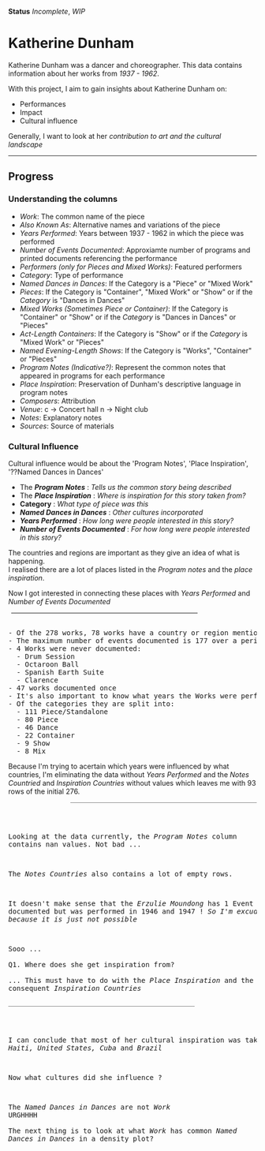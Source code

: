 __Status__ _Incomplete_, _WIP_

# Katherine Dunham

Katherine Dunham was a dancer and choreographer. This data contains information about her works from _1937 - 1962_.

With this project, I aim to gain insights  about Katherine Dunham on:

- Performances
- Impact
- Cultural influence

Generally, I want to look at her _contribution to art and the cultural landscape_

____

## Progress

### Understanding the columns  

- _Work_: The common name of the piece
- _Also Known As_: Alternative names and variations of the piece
- _Years Performed_: Years between 1937 - 1962 in which the piece was performed
- _Number of Events Documented_: Approxiamte number of programs and printed documents referencing the performance
- _Performers (only for Pieces and Mixed Works)_: Featured performers
- _Category_: Type of performance
- _Named Dances in Dances_: If the Category is a "Piece" or "Mixed Work"
- _Pieces_: If the Category is "Container", "Mixed Work" or "Show" or if the _Category_ is "Dances in Dances"
- _Mixed Works (Sometimes Piece or Container)_: If the Category is "Container" or "Show" or if the _Category_ is "Dances in Dances" or "Pieces"
- _Act-Length Containers_: If the Category is "Show" or if the _Category_ is "Mixed Work" or "Pieces"
- _Named Evening-Length Shows_: If the Category is "Works", "Container" or "Pieces"
- _Program Notes (Indicative?)_: Represent the common notes that appeared in programs for each performance
- _Place Inspiration_: Preservation of Dunham's descriptive language in program notes
- _Composers_: Attribution
- _Venue_: c -> Concert hall n -> Night club
- _Notes_: Explanatory notes
- _Sources_: Source of materials

### Cultural Influence
Cultural influence would be about the 'Program Notes', 'Place Inspiration', '??Named Dances in Dances'  

- The ___Program Notes___           : _Tells us the common story being described_
- The ___Place Inspiration___       : _Where is inspiration for this story taken from?_
- __Category__ : _What type of piece was this_
- ___Named Dances in Dances___      : _Other cultures incorporated_
- ___Years Performed___             : _How long were people interested in this story?_
- ___Number of Events Documented___ : _For how long were people interested in this story?_

The countries and regions are important as they give an idea of what is happening.  
I realised there are a lot of places listed in the _Program notes_ and the _place inspiration_.  

Now I got interested in connecting these places with _Years Performed_ and _Number of Events Documented_

<div style="border-bottom: .15rem solid grey;width: 75%; margin:0rem .2rem 0rem .4rem"></div>
<br>
<pre>
- Of the 278 works, 78 works have a country or region mentioned in the Program Notes and 77 works have a country or region in the Place Inspiration.
- The maximum number of events documented is 177 over a period of 17 years, from 1939-1962
- 4 Works were never documented:
  - Drum Session
  - Octaroon Ball
  - Spanish Earth Suite
  - Clarence
- 47 works documented once
- It's also important to know what years the Works were performed. Of the 276 works, 157 have 'Years Performed' values.
- Of the categories they are split into:
  - 111 Piece/Standalone
  - 80 Piece
  - 46 Dance
  - 22 Container
  - 9 Show
  - 8 Mix
</pre>

Because I'm trying to acertain which years were influenced by what countries, I'm eliminating the data without _Years Performed_ and the _Notes Countried_ and _Inspiration Countries_ without values which leaves me with 93 rows of the initial 276.

<div style="border-bottom: .12rem solid grey;width: 75%; float: right;"></div>
<br>
<pre>

Looking at the data currently, the _Program Notes_ column contains nan values. Not bad ...

The _Notes Countries_ also contains a lot of empty rows.  

It doesn't make sense that the _Erzulie Moundong_ has 1 Event documented but was performed in 1946 and 1947 ! _So I'm excuding it because it is just not possible_

Sooo ...  
Q1. Where does she get inspiration from?  
... This must have to do with the _Place Inspiration_ and the consequent _Inspiration Countries_
</pre>
<div style="border-bottom: .12rem solid grey;width: 75%; float: left;"></div>
<br>
<pre>

I can conclude that most of her cultural inspiration was taken from _Haiti, United States, Cuba_ and _Brazil_

Now what cultures did she influence ? 

The _Named Dances in Dances_ are not _Work_  URGHHHH   
The next thing is to look at what _Work_ has common _Named Dances in Dances_  in a density plot?
</pre>